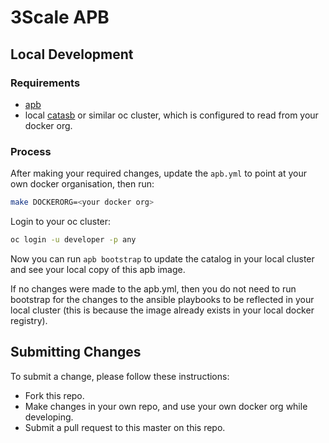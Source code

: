 # 3Scale APB

## Local Development

### Requirements

- [apb](https://github.com/ansibleplaybookbundle/ansible-playbook-bundle/blob/master/README.md#installing-the-apb-tool)
- local [catasb](https://github.com/fusor/catasb) or similar oc cluster, which is configured to read from your docker org.

### Process

After making your required changes, update the `apb.yml` to point at your own docker organisation, then run:

```bash
make DOCKERORG=<your docker org>
```

Login to your oc cluster:

```bash
oc login -u developer -p any
```

Now you can run `apb bootstrap` to update the catalog in your local cluster and see your local copy of this apb image.

If no changes were made to the apb.yml, then you do not need to run bootstrap for the changes to the ansible playbooks to be reflected in your local cluster (this is because the image already exists in your local docker registry).

## Submitting Changes

To submit a change, please follow these instructions:

- Fork this repo.
- Make changes in your own repo, and use your own docker org while developing.
- Submit a pull request to this master on this repo.